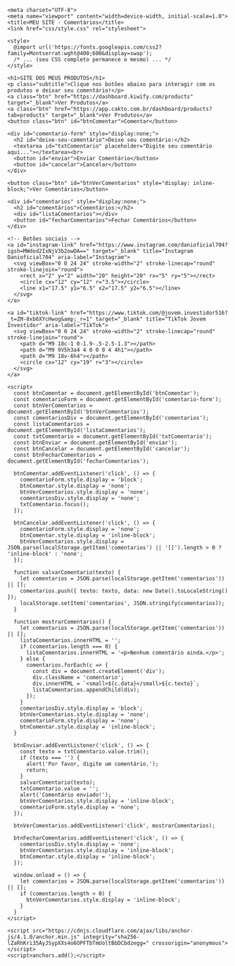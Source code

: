 <body>
  <div class="container-lg px-3 my-5 markdown-body">

    <meta charset="UTF-8">
    <meta name="viewport" content="width=device-width, initial-scale=1.0">
    <title>MEU SITE - Comentários</title>
    <link href="css/style.css" rel="stylesheet">

    <style>
      @import url('https://fonts.googleapis.com/css2?family=Montserrat:wght@400;600&display=swap');
      /* ... (seu CSS completo permanece o mesmo) ... */
    </style>

    <h1>SITE DOS MEUS PRODUTOS</h1>
    <p class="subtitle">Clique nos botões abaixo para interagir com os produtos e deixar seu comentário!</p>
    <a class="btn" href="https://dashboard.kiwify.com/products" target="_blank">Ver Produtos</a>
    <a class="btn" href="https://app.cakto.com.br/dashboard/products?tab=products" target="_blank">Ver Produtos</a>
    <button class="btn" id="btnComentar">Comentar</button>

    <div id="comentario-form" style="display:none;">
      <h2 id="deixe-seu-comentário">Deixe seu comentário:</h2>
      <textarea id="txtComentario" placeholder="Digite seu comentário aqui..."></textarea><br>
      <button id="enviar">Enviar Comentário</button>
      <button id="cancelar">Cancelar</button>
    </div>

    <button class="btn" id="btnVerComentarios" style="display: inline-block;">Ver Comentários</button>

    <div id="comentarios" style="display:none;">
      <h2 id="comentários">Comentários:</h2>
      <div id="listaComentarios"></div>
      <button id="fecharComentarios">Fechar Comentários</button>
    </div>

    <!-- Botões sociais -->
    <a id="instagram-link" href="https://www.instagram.com/danioficial704?igsh=MWdod2IxNjV3b2owOA==" target="_blank" title="Instagram Danioficial704" aria-label="Instagram">
      <svg viewBox="0 0 24 24" stroke-width="2" stroke-linecap="round" stroke-linejoin="round">
        <rect x="2" y="2" width="20" height="20" rx="5" ry="5"></rect>
        <circle cx="12" cy="12" r="3.5"></circle>
        <line x1="17.5" y1="6.5" x2="17.5" y2="6.5"></line>
      </svg>
    </a>

    <a id="tiktok-link" href="https://www.tiktok.com/@jovem.investidor516?_t=ZM-8xb6XYcHwog&amp;_r=1" target="_blank" title="TikTok Jovem Investidor" aria-label="TikTok">
      <svg viewBox="0 0 24 24" stroke-width="2" stroke-linecap="round" stroke-linejoin="round">
        <path d="M9 18c-1 0-1.9-.5-2.5-1.3"></path>
        <path d="M9 9V5h3a4 4 0 0 0 4 4h1"></path>
        <path d="M9 18v-6h4"></path>
        <circle cx="12" cy="19" r="3"></circle>
      </svg>
    </a>

    <script>
      const btnComentar = document.getElementById('btnComentar');
      const comentarioForm = document.getElementById('comentario-form');
      const btnVerComentarios = document.getElementById('btnVerComentarios');
      const comentariosDiv = document.getElementById('comentarios');
      const listaComentarios = document.getElementById('listaComentarios');
      const txtComentario = document.getElementById('txtComentario');
      const btnEnviar = document.getElementById('enviar');
      const btnCancelar = document.getElementById('cancelar');
      const btnFecharComentarios = document.getElementById('fecharComentarios');

      btnComentar.addEventListener('click', () => {
        comentarioForm.style.display = 'block';
        btnComentar.style.display = 'none';
        btnVerComentarios.style.display = 'none';
        comentariosDiv.style.display = 'none';
        txtComentario.focus();
      });

      btnCancelar.addEventListener('click', () => {
        comentarioForm.style.display = 'none';
        btnComentar.style.display = 'inline-block';
        btnVerComentarios.style.display = JSON.parse(localStorage.getItem('comentarios') || '[]').length > 0 ? 'inline-block' : 'none';
      });

      function salvarComentario(texto) {
        let comentarios = JSON.parse(localStorage.getItem('comentarios')) || [];
        comentarios.push({ texto: texto, data: new Date().toLocaleString() });
        localStorage.setItem('comentarios', JSON.stringify(comentarios));
      }

      function mostrarComentarios() {
        let comentarios = JSON.parse(localStorage.getItem('comentarios')) || [];
        listaComentarios.innerHTML = '';
        if (comentarios.length === 0) {
          listaComentarios.innerHTML = '<p>Nenhum comentário ainda.</p>';
        } else {
          comentarios.forEach(c => {
            const div = document.createElement('div');
            div.className = 'comentario';
            div.innerHTML = `<small>${c.data}</small>${c.texto}`;
            listaComentarios.appendChild(div);
          });
        }
        comentariosDiv.style.display = 'block';
        btnVerComentarios.style.display = 'none';
        comentarioForm.style.display = 'none';
        btnComentar.style.display = 'inline-block';
      }

      btnEnviar.addEventListener('click', () => {
        const texto = txtComentario.value.trim();
        if (texto === '') {
          alert('Por favor, digite um comentário.');
          return;
        }
        salvarComentario(texto);
        txtComentario.value = '';
        alert('Comentário enviado!');
        btnVerComentarios.style.display = 'inline-block';
        comentarioForm.style.display = 'none';
      });

      btnVerComentarios.addEventListener('click', mostrarComentarios);

      btnFecharComentarios.addEventListener('click', () => {
        comentariosDiv.style.display = 'none';
        btnVerComentarios.style.display = 'inline-block';
        btnComentar.style.display = 'inline-block';
      });

      window.onload = () => {
        let comentarios = JSON.parse(localStorage.getItem('comentarios')) || [];
        if (comentarios.length > 0) {
          btnVerComentarios.style.display = 'inline-block';
        }
      }
    </script>

    <script src="https://cdnjs.cloudflare.com/ajax/libs/anchor-js/4.1.0/anchor.min.js" integrity="sha256-lZaRhKri35AyJSypXXs4o6OPFTbTmUoltBbDCbdzegg=" crossorigin="anonymous"></script>
    <script>anchors.add();</script>
  </div>
</body>
